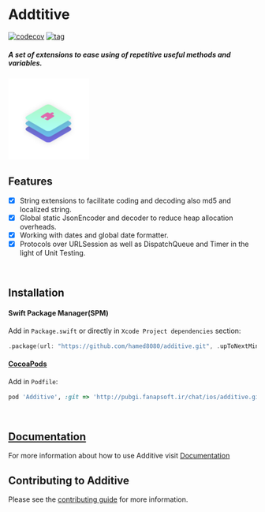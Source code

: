 # Addtitive
[![codecov](https://codecov.io/gh/hamed8080/additive/branch/main/graph/badge.svg?token=R3J5LFUX1N)](https://codecov.io/gh/hamed8080/additive)
[![tag](https://img.shields.io/github/v/tag/hamed8080/additive)]()

<h5>A set of extensions to ease using of repetitive useful methods and variables.</h5>

<img src="https://github.com/hamed8080/additive/raw/main/images/icon.png"  width="164" height="164">

## Features

- [x] String extensions to facilitate coding and decoding also md5 and localized string.
- [x] Global static JsonEncoder and decoder to reduce heap allocation overheads.
- [x] Working with dates and global date formatter.
- [x] Protocols over URLSession as well as DispatchQueue and Timer in the light of Unit Testing. 
<br/>

## Installation

#### Swift Package Manager(SPM) 

Add in `Package.swift` or directly in `Xcode Project dependencies` section:

```swift
.package(url: "https://github.com/hamed8080/additive.git", .upToNextMinor(from: "1.0.1")),
```

#### [CocoaPods](https://cocoapods.org) 

Add in `Podfile`:

```ruby
pod 'Additive', :git => 'http://pubgi.fanapsoft.ir/chat/ios/additive.git', :tag => '1.0.1'
```
<br/>

## [Documentation](https://hamed8080.github.io/additive/documentation/additive/)
For more information about how to use Additive visit [Documentation](https://hamed8080.github.io/additive/documentation/additive/) 
<br/>

## Contributing to Additive
Please see the [contributing guide](/CONTRIBUTING.md) for more information.

<!-- Copyright (c) 2021-2022 Apple Inc and the Swift Project authors. All Rights Reserved. -->

